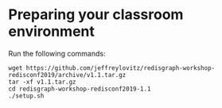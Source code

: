 # Preparing your classroom environment
Run the following commands:
```
wget https://github.com/jeffreylovitz/redisgraph-workshop-redisconf2019/archive/v1.1.tar.gz
tar -xf v1.1.tar.gz
cd redisgraph-workshop-redisconf2019-1.1
./setup.sh
```